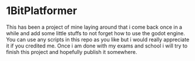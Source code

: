 # 1BitPlatformer
 This has been a project of mine laying around that i come back once in a while and add some little stuffs to not forget how to use the godot engine. You can use any scripts in this repo as you like but i would really appreciate it if you credited me. Once i am done with my exams and school i will try to finish this project and hopefully publish it somewhere.
